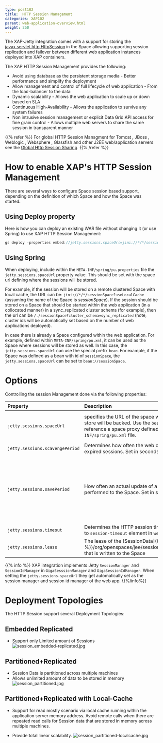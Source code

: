 ```yaml
---
type: post102
title:  HTTP Session Management
categories: XAP102
parent: web-application-overview.html
weight: 250
---
```



The XAP-Jetty integration comes with a support for storing the [javax.servlet.http.HttpSession](http://download.oracle.com/javaee/1.3/api/javax/servlet/http/HttpSession.html) in the Space allowing supporting session replication and failover between different web application instances deployed into XAP containers.


The XAP HTTP Session Management provides the following:

- Avoid using database as the persistent storage media - Better performance and simplify the deployment
- Allow management and control of full lifecycle of web application - From the load-balancer to the data
- Dynamic scalability - Allows the web application to scale up or down based on SLA
- Continuous High-Availability - Allows the application to survive any system failures
- Non intrusive session management or explicit Data Grid API access for fine grain control - Allows multiple web servers to share the same session in transparent manner

{{% refer %}}
For global HTTP Session Managment for Tomcat , JBoss , Weblogic , Websphere , Glassfish and other J2EE web/application servers see the [Global Http Session Sharing](./global-http-session-sharing.html).
{{% /refer %}}

# How to enable XAP's HTTP Session Management

There are several ways to configure Space session based support, depending on the definition of which Space and how the Space was started.

## Using Deploy property

Here is how you can deploy an existing WAR file without changing it (or use Spring) to use XAP HTTP Session Management:


```java
gs deploy -properties embed://jetty.sessions.spaceUrl=jini://*/*/sessionSpace?useLocalCache myWar.war
```

## Using Spring

When deploying, include within the `META-INF/spring/pu.properties` file the `jetty.sessions.spaceUrl` property value. This should be set with the space url defining where the sessions will be stored.

For example, if the session will be stored on a remote clustered Space with local cache, the URL can be: `jini://*/*/sessionSpace?useLocalCache` (assuming the name of the Space is _sessionSpace_). If the session should be stored on a Space that should be started within the web application (in a collocated manner) in a sync_replicated cluster schema (for example), then the url can be `/./sessionSpace?cluster_schema=sync_replicated` (note, cluster ids will be automatically set based on the number of web applications deployed).

In case there is already a Space configured within the web application. For example, defined within `META-INF/spring/pu.xml`, it can be used as the Space where sessions will be stored as well. In this case, the `jetty.sessions.spaceUrl` can use the special prefix `bean`. For example, if the Space was defined as a bean with id of `sessionSpace`, the  `jetty.sessions.spaceUrl` can be set to `bean://sessionSpace`.


# Options

Controlling the session Management done via the following properties:


|Property|Description|Default|Mandatory?|
|:-------|:----------|:------|:---------|
|`jetty.sessions.spaceUrl`|specifies the URL of the space with the HTTP session store will be backed. Use the `bean://` notation to reference a space proxy defined within the `META-INF/spring/pu.xml` file.|`jini://*/*/sessionSpace?useLocalCache`{{<wbr>}}`/./sessionSpace?cluster_schema=replicated`{{<wbr>}}`bean://sessionSpace`| Yes |
|`jetty.sessions.scavengePeriod`| Determines how often the web container will check for expired sessions. Set in seconds.| 300 seconds (5 minutes) | No |
|`jetty.sessions.savePeriod`| How often an actual update of a **non dirty** session will be performed to the Space. Set in seconds|60 seconds. This is useful for cases where a session attribute is not updated explicitly using the `HttpSession#setAttribute` method. More importantly, it makes sure to report the last time the user has accessed the application to the space so that the user session will not expire |No |
|`jetty.sessions.timeout`| Determines the HTTP session timeout in minutes (similar to `session-timeout` element in `web.xml`|30 minutes| No |
|`jetty.sessions.lease`| The lease of the [SessionData]({{% api-javadoc %}}/org/openspaces/jee/sessions/jetty/SessionData.html) that is written to the Space |Long.MAX_VALUE | No |

{{% info %}}
XAP integration implements Jetty `SessionManager` and `SessionIdManager` in `GigaSesssionManager` and `GigaSessionIdManager`. When setting the `jetty.sessions.spaceUrl` they get automatically set as the session manager and session id manager of the web app.
{{%/info%}}

# Deployment Topologies

The HTTP Session support several Deployment Topologies:

## Embedded Replicated

- Support only Limited amount of Sessions
![session_embedded-replicated.jpg](/attachment_files/session_embedded-replicated.jpg)

## Partitioned+Replicated

- Session Data is partitioned across multiple machines
- Allows unlimited amount of data to be stored in memory
![session_partitioned.jpg](/attachment_files/session_partitioned.jpg)

## Partitioned+Replicated with Local-Cache

- Support for read mostly scenario via local cache running within the application server memory address.
Avoid remote calls when there are repeated read calls for Session data that are stored in memory across multiple machines.

- Provide total linear scalability.
![session_partitioned-localcache.jpg](/attachment_files/session_partitioned-localcache.jpg)
